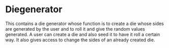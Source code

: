 # Diegenerator
This contains a die generator whose function is to create a die whose sides are generated by the user and to roll it 
and give the random values generated. A user can create a die and also seed it to have it roll a certain way.
It also gives access to change the sides of an already created die.
